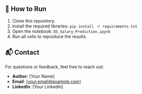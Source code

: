 
## 🚀 How to Run

1. Clone this repository.
2. Install the required libraries: `pip install -r requirements.txt`
3. Open the notebook: `DS_Salary_Prediction.ipynb`
4. Run all cells to reproduce the results.

## 📬 Contact

For questions or feedback, feel free to reach out:
- **Author**: [Your Name]
- **Email**: [your.email@example.com]
- **LinkedIn**: [Your LinkedIn]
